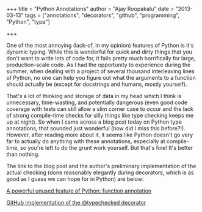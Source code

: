 +++
title = "Python Annotations"
author = "Ajay Roopakalu"
date = "2013-03-13"
tags = ["annotations", "decorators", "github", "programming", "Python", "type"]

+++

One of the most annoying (lack-of, in my opinion) features of Python is
it's dynamic typing. While this is wonderful for quick and dirty things
that you don't want to write lots of code for, it fails pretty much
horrifically for large, production-scale code. As I had the opportunity to
experience during the summer, when dealing with a project of several thousand
interleaving lines of Python, no one can help you figure out what the arguments
to a function should actually be (except for docstrings and humans, mostly
yourself).

That's a lot of thinking and storage of data in my head which I think is
unnecessary, time-wasting, and potentially dangerous (even good code coverage
with tests can still allow a slim corner case to occur and the lack of strong
compile-time checks for silly things like type checking keeps me up at night).
So when I came across a blog post today on Python type annotations, that sounded
just wonderful (how did I miss this before?!). However, after reading more about
it, it seems like Python doesn't go very far to actually do anything with
these annotations, especially at compile-time, so you're
left to do the grunt work yourself. But that's fine! It's better
than nothing.

The link to the blog post and the author's preliminary implementation of
the actual checking (done reasonably elegantly during decorators, which is as
good as I guess we can hope for in Python) are below:

[A powerful unused feature of Python: function
annotation](http://ceronman.com/2013/03/12/a-powerful-unused-feature-of-python-function-annotations/)

[GitHub implementation of the @typechecked
decorator](https://github.com/ceronman/typeannotations)
